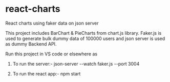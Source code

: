 # react-charts
React charts using faker data on json server

This project includes BarChart & PieCharts from chart.js library.
Faker.js is used to generate bulk dummy data of 100000 users and json server is used as dummy Backend API.

Run this project in VS code or elsewhere as
1. To run the server:- 
json-server --watch faker.js --port 3004

2. To run the react app:- 
npm start

